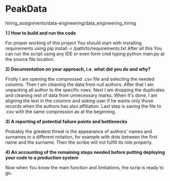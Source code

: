 # PeakData
hiring_assignments/data-engineering/data_engineering_hiring

**1 ) How to build and run the code**

For proper working of this project You should start with installing requirements using pip install -r /path/to/requirements.txt
After all this You can run the script using any IDE or even form cmd typing python main.py at the source file location.

**2) Documentation on your approach, i.e. what did you do and why?**

Firstly I am opening the compressed .csv file and selecting the needed columns. Then I am cleaning the data from null authors. 
After that I am unpacking all author to the specific rows. Next I am dropping the duplicates and cleaning rest of data from unnecessary marks.
When it's done, I am aligning the text in the columns and  asking user if he wants only those records when the authors has also affiliation.
Last step is saving the file to .csv with the same compression as at the beginning.

**3) A reporting of potential failure points and bottlenecks**

Probably the greatest threat is the appearance of authors' names and surnames in a different notation, for example with dots between the first name and the surname. 
Then the scribe will not fulfill its role properly.

**4) An accounting of the remaining steps needed before putting deploying your code to a production system**

Now when You know the main function and limitations, the scrip is ready to go.